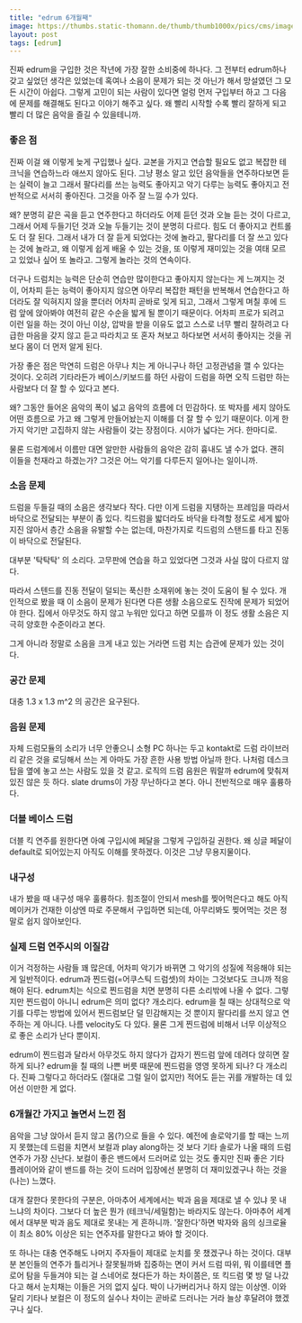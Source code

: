 ```yaml
---
title: "edrum 6개월째"
image: https://thumbs.static-thomann.de/thumb/thumb1000x/pics/cms/image/guide/en/e_drums/397513_03.jpg
layout: post
tags: [edrum]
---
```


진짜 edrum을 구입한 것은 작년에 가장 잘한 소비중에 하나다. 그 전부터 edrum하나 갖고 싶었던 생각은 있었는데 혹여나 소음이 문제가 되는 것 아닌가 해서 망설였던 그 모든 시간이 아쉽다. 그렇게 고민이 되는 사람이 있다면 얼렁 먼저 구입부터 하고 그 다음에 문제를 해결해도 된다고 이야기 해주고 싶다. 왜 빨리 시작할 수록 빨리 잘하게 되고 빨리 더 많은 음악을 즐길 수 있을테니까.

### 좋은 점

진짜 이걸 왜 이렇게 늦게 구입했나 싶다. 교본을 가지고 연습할 필요도 없고 복잡한 테크닉을 연습하느라 애쓰지 않아도 된다. 그냥 평소 알고 있던 음악들을 연주하다보면 듣는 실력이 늘고 그래서 팔다리를 쓰는 능력도 좋아지고 악기 다루는 능력도 좋아지고 전반적으로 서서히 좋아진다. 그것을 아주 잘 느낄 수가 있다. 

왜? 분명히 같은 곡을 듣고 연주한다고 하더라도 어제 듣던 것과 오늘 듣는 것이 다르고, 그래서 어제 두들기던 것과 오늘 두들기는 것이 분명히 다르다. 힘도 더 좋아지고 컨트롤도 더 잘 된다. 그래서 내가 더 잘 듣게 되었다는 것에 놀라고, 팔다리를 더 잘 쓰고 있다는 것에 놀라고, 왜 이렇게 쉽게 배울 수 있는 것을, 또 이렇게 재미있는 것을 여태 모르고 있었나 싶어 또 놀라고. 그렇게 놀라는 것의 연속이다.

더구나 드럼치는 능력은 단순히 연습만 많이한다고 좋아지지 않는다는 게 느껴지는 것이, 어차피 듣는 능력이 좋아지지 않으면 아무리 복잡한 패턴을 반복해서 연습한다고 하더라도 잘 익혀지지 않을 뿐더러 어차피 곧바로 잊게 되고, 그래서 그렇게 며칠 후에 드럼 앞에 앉아봐야 여전히 같은 수순을 밟게 될 뿐이기 때문이다. 어차피 프로가 되려고 이런 일을 하는 것이 아닌 이상, 압박을 받을 이유도 없고 스스로 너무 빨리 잘하려고 다급한 마음을 갖지 않고 듣고 따라치고 또 혼자 쳐보고 하다보면 서서히 좋아지는 것을 귀보다 몸이 더 먼저 알게 된다.

가장 좋은 점은 막연히 드럼은 아무나 치는 게 아니구나 하던 고정관념을 깰 수 있다는 것이다. 오히려 기타라든가 베이스/키보드를 하던 사람이 드럼을 하면 오직 드럼만 하는 사람보다 더 잘 할 수 있다고 본다. 

왜? 그동안 들어온 음악의 폭이 넓고 음악의 흐름에 더 민감하다. 또 박자를 세지 않아도 어떤 흐름으로 가고 왜 그렇게 만들어놨는지 이해를 더 잘 할 수 있기 때문이다. 이게 한 가지 악기만 고집하지 않는 사람들이 갖는 장점이다. 시야가 넓다는 거다. 한마디로.

물론 드럼계에서 이름만 대면 알만한 사람들의 음악은 감히 흉내도 낼 수가 없다. 괜히 이들을 천재라고 하겠는가? 그것은 어느 악기를 다루든지 일어나는 일이니까. 

### 소음 문제

드럼을 두들길 때의 소음은 생각보다 작다. 다만 이게 드럼을 지탱하는 프레임을 따라서 바닥으로 전달되는 부분이 좀 있다. 킥드럼을 밟더라도 바닥을 타격할 정도로 세게 밟아지진 않아서 층간 소음을 유발할 수는 없는데, 마찬가지로 킥드럼의 스탠드를 타고 진동이 바닥으로 전달된다. 

대부분 '탁탁탁' 의 소리다. 고무판에 연습을 하고 있었다면 그것과 사실 많이 다르지 않다. 

따라서 스텐드를 진동 전달이 덜되는 푹신한 소재위에 놓는 것이 도움이 될 수 있다. 개인적으로 봤을 때 이 소음이 문제가 된다면 다른 생활 소음으로도 진작에 문제가 되었어야 한다. 집에서 아무것도 하지 않고 누워만 있다고 하면 모를까 이 정도 생활 소음은 지극히 양호한 수준이라고 본다. 

그게 아니라 정말로 소음을 크게 내고 있는 거라면 드럼 치는 습관에 문제가 있는 것이다. 

### 공간 문제

대충 1.3 x 1.3 m^2 의 공간은 요구된다. 

### 음원 문제

자체 드럼모듈의 소리가 너무 안좋으니 소형 PC 하나는 두고 kontakt로 드럼 라이브러리 같은 것을 로딩해서 쓰는 게 아마도 가장 흔한 사용 방법 아닐까 한다. 나처럼 데스크탑을 옆에 놓고 쓰는 사람도 있을 것 같고. 로직의 드럼 음원은 뭐랄까 edrum에 맞춰져 있진 않은 듯 하다. slate drums이 가장 무난하다고 본다. 아니 전반적으로 매우 훌륭하다.

### 더블 베이스 드럼

더블 킥 연주를 원한다면 아예 구입시에 페달을 그렇게 구입하길 권한다. 왜 싱글 페달이 default로 되어있는지 아직도 이해를 못하겠다. 이것은 그냥 무용지물이다.

### 내구성

내가 봤을 때 내구성 매우 훌륭하다. 힘조절이 안되서 mesh를 찢어먹은다고 해도 아직 메이커가 건재한 이상엔 따로 주문해서 구입하면 되는데, 아무리봐도 찢어먹는 것은 정말로 쉽지 않아보인다. 

### 실제 드럼 연주시의 이질감

이거 걱정하는 사람들 꽤 많은데, 어차피 악기가 바뀌면 그 악기의 성질에 적응해야 되는 게 일반적이다. edrum과 찐드럼(=어쿠스틱 드럼셋)의 차이는 그것보다도 크니까 적응해야 된다. edrum치는 식으로 찐드럼을 치면 분명히 다른 소리밖에 나올 수 없다. 그렇지만 찐드럼이 아니니 edrum은 의미 없다? 개소리다. edrum을 칠 때는 상대적으로 악기를 다루는 방법에 있어서 찐드럼보단 덜 민감해지는 것 뿐이지 팔다리를 쓰지 않고 연주하는 게 아니다. 나름 velocity도 다 있다. 물론 그게 찐드럼에 비해서 너무 이상적으로 좋은 소리가 난다 뿐이지. 

edrum이 찐드럼과 달라서 아무것도 하지 않다가 갑자기 찐드럼 앞에 데려다 앉히면 잘하게 되나? edrum을 칠 때의 나쁜 버릇 때문에 찐드럼을 영영 못하게 되나? 다 개소리다. 진짜 그렇다고 하더라도 (절대로 그럴 일이 없지만) 적어도 듣는 귀를 개발하는 데 있어선 이만한 게 없다.

### 6개월간 가지고 놀면서 느낀 점

음악을 그냥 앉아서 듣지 않고 몸(?)으로 들을 수 있다. 예전에 솔로악기를 할 때는 느끼지 못했는데 드럼을 치면서 보컬과 play along하는 것 보다 기타 솔로가 나올 때의 드럼 연주가 가장 신난다. 보컬이 좋은 밴드에서 드러머로 있는 것도 좋지만 진짜 좋은 기타 플레이어와 같이 밴드를 하는 것이 드러머 입장에선 분명히 더 재미있겠구나 하는 것을 (나는) 느꼈다.

대개 잘한다 못한다의 구분은, 아마추어 세계에서는 박과 음을 제대로 낼 수 있냐 못 내느냐의 차이다. 그보다 더 높은 뭔가 (테크닉/세밀함)는 바라지도 않는다. 아마추어 세계에서 대부분 박과 음도 제대로 못내는 게 흔하니까. '잘한다'하면 박자와 음의 싱크로율이 최소 80% 이상은 되는 연주자를 말한다고 봐야 할 것이다.

또 하나는 대충 연주해도 나머지 주자들이 제대로 눈치를 못 챘겠구나 하는 것이다. 대부분 본인들의 연주가 틀리거나 잘못될까봐 집중하는 면이 커서 드럼 따위, 뭐 이를테면 플로어 탐을 두들겨야 되는 걸 스네어로 쳤다든가 하는 차이쯤은, 또 킥드럼 몇 방 덜 나갔다고 해서 눈치채는 이들은 거의 없지 싶다. 박이 나가버리거나 하지 않는 이상엔. 이와 달리 기타나 보컬은 이 정도의 실수나 차이는 곧바로 드러나는 거라 늘상 후달려야 했겠구나 싶다. 

